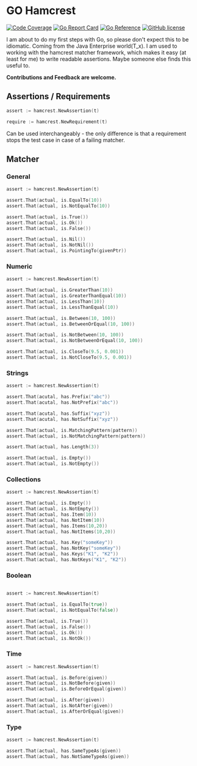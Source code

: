 # GO Hamcrest
[![Code Coverage](https://codecov.io/gh/scarabsoft/go-hamcrest/branch/main/graph/badge.svg)](https://codecov.io/gh/scarabsoft/go-hamcrest)
[![Go Report Card](https://goreportcard.com/badge/github.com/scarabsoft/go-hamcrest)](https://goreportcard.com/report/github.com/scarabsoft/go-hamcrest)
[![Go Reference](https://pkg.go.dev/badge/github.com/scarabsoft/go-hamcrest.svg)](https://pkg.go.dev/github.com/scarabsoft/go-hamcrest)
[![GitHub license](https://img.shields.io/github/license/scarabsoft/go-hamcrest.svg)](https://github.com/scarabsoft/go-hamcrest/blob/main/LICENSE)

I am about to do my first steps with Go, so please don't expect this to be idiomatic. 
Coming from the Java Enterprise world(T_x). I am used to working with the hamcrest matcher framework, 
which makes it easy (at least for me) to write readable assertions. Maybe someone else finds this useful to.

**Contributions and Feedback are welcome.**


## Assertions / Requirements

```go
assert := hamcrest.NewAssertion(t)

require := hamcrest.NewRequirement(t)
```

Can be used interchangeably - the only difference is that a requirement stops the test case in case of a failing matcher.

## Matcher 

### General
 
```go
assert := hamcrest.NewAssertion(t)

assert.That(actual, is.EqualTo(10))
assert.That(actual, is.NotEqualTo(10))

assert.That(actual, is.True())
assert.That(actual, is.Ok())
assert.That(actual, is.False())

assert.That(actual, is.Nil())
assert.That(actual, is.NotNil())
assert.That(actual, is.PointingTo(givenPtr))
```

### Numeric 

```go
assert := hamcrest.NewAssertion(t)

assert.That(actual, is.GreaterThan(10))
assert.That(actual, is.GreaterThanEqual(10))
assert.That(actual, is.LessThan(10))
assert.That(actual, is.LessThanEqual(10))

assert.That(actual, is.Between(10, 100))
assert.That(actual, is.BetweenOrEqual(10, 100))

assert.That(actual, is.NotBetween(10, 100))
assert.That(actual, is.NotBetweenOrEqual(10, 100))

assert.That(actual, is.CloseTo(9.5, 0.001))
assert.That(actual, is.NotCloseTo(9.5, 0.001))

```

### Strings
```go
assert := hamcrest.NewAssertion(t)

assert.That(acutal, has.Prefix("abc"))
assert.That(acutal, has.NotPrefix("abc"))

assert.That(acutal, has.Suffix("xyz"))
assert.That(acutal, has.NotSuffix("xyz"))

assert.That(actual, is.MatchingPattern(pattern))
assert.That(actual, is.NotMatchingPattern(pattern))

assert.That(actual, has.Length(3))

assert.That(actual, is.Empty())
assert.That(actual, is.NotEmpty())
```

### Collections

```go
assert := hamcrest.NewAssertion(t)

assert.That(actual, is.Empty())
assert.That(actual, is.NotEmpty())
assert.That(actual, has.Item(10))
assert.That(actual, has.NotItem(10))
assert.That(actual, has.Items(10,20))
assert.That(actual, has.NotItems(10,20))

assert.That(actual, has.Key("someKey"))
assert.That(actual, has.NotKey("someKey"))
assert.That(actual, has.Keys("K1", "K2"))
assert.That(actual, has.NotKeys("K1", "K2"))
```

### Boolean
```go

assert := hamcrest.NewAssertion(t)

assert.That(actual, is.EqualTo(true))
assert.That(actual, is.NotEqualTo(false))

assert.That(actual, is.True())
assert.That(actual, is.False())
assert.That(actual, is.Ok())
assert.That(actual, is.NotOk())

```

### Time
```go
assert := hamcrest.NewAssertion(t)

assert.That(actual, is.Before(given))
assert.That(actual, is.NotBefore(given))
assert.That(actual, is.BeforeOrEqual(given))

assert.That(actual, is.After(given))
assert.That(actual, is.NotAfter(given))
assert.That(actual, is.AfterOrEqual(given))

```

### Type

```go
assert := hamcrest.NewAssertion(t)

assert.That(actual, has.SameTypeAs(given))
assert.That(actual, has.NotSameTypeAs(given))
```